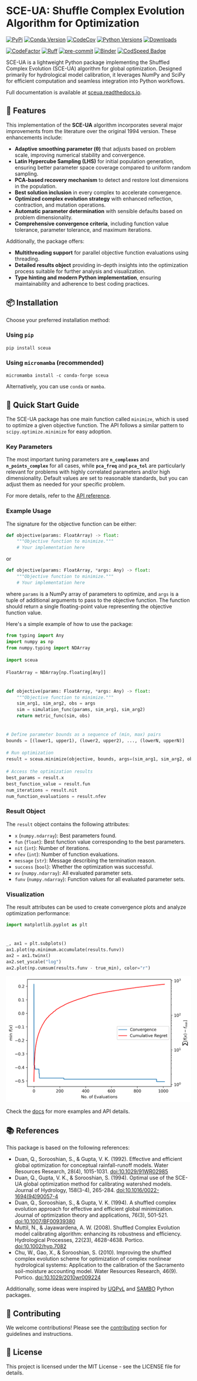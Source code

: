# SCE-UA: Shuffle Complex Evolution Algorithm for Optimization

[![PyPi](https://img.shields.io/pypi/v/sceua.svg)](https://pypi.python.org/pypi/sceua)
[![Conda Version](https://img.shields.io/conda/vn/conda-forge/sceua.svg)](https://anaconda.org/conda-forge/sceua)
[![CodeCov](https://codecov.io/gh/cheginit/sceua/branch/main/graph/badge.svg)](https://codecov.io/gh/cheginit/sceua)
[![Python Versions](https://img.shields.io/pypi/pyversions/sceua.svg)](https://pypi.python.org/pypi/sceua)
[![Downloads](https://static.pepy.tech/badge/sceua)](https://pepy.tech/project/sceua)

[![CodeFactor](https://www.codefactor.io/repository/github/cheginit/sceua/badge)](https://www.codefactor.io/repository/github/cheginit/sceua)
[![Ruff](https://img.shields.io/endpoint?url=https://raw.githubusercontent.com/astral-sh/ruff/main/assets/badge/v2.json)](https://github.com/astral-sh/ruff)
[![pre-commit](https://img.shields.io/badge/pre--commit-enabled-brightgreen?logo=pre-commit&logoColor=white)](https://github.com/pre-commit/pre-commit)
[![Binder](https://mybinder.org/badge_logo.svg)](https://mybinder.org/v2/gh/cheginit/sceua/HEAD?labpath=docs%2Fexamples)
[![CodSpeed Badge](https://img.shields.io/endpoint?url=https://codspeed.io/badge.json)](https://codspeed.io/cheginit/sceua)

SCE-UA is a lightweight Python package implementing the Shuffled Complex Evolution
(SCE-UA) algorithm for global optimization. Designed primarily for hydrological model
calibration, it leverages NumPy and SciPy for efficient computation and seamless
integration into Python workflows.

Full documentation is available at [sceua.readthedocs.io](https://sceua.readthedocs.io).

## 🌟 Features

This implementation of the **SCE-UA** algorithm incorporates several major improvements
from the literature over the original 1994 version. These enhancements include:

- **Adaptive smoothing parameter (θ)** that adjusts based on problem scale, improving
    numerical stability and convergence.
- **Latin Hypercube Sampling (LHS)** for initial population generation, ensuring better
    parameter space coverage compared to uniform random sampling.
- **PCA-based recovery mechanism** to detect and restore lost dimensions in the
    population.
- **Best solution inclusion** in every complex to accelerate convergence.
- **Optimized complex evolution strategy** with enhanced reflection, contraction, and
    mutation operations.
- **Automatic parameter determination** with sensible defaults based on problem
    dimensionality.
- **Comprehensive convergence criteria**, including function value tolerance, parameter
    tolerance, and maximum iterations.

Additionally, the package offers:

- **Multithreading support** for parallel objective function evaluations using
    threading.
- **Detailed results object** providing in-depth insights into the optimization process
    suitable for further analysis and visualization.
- **Type hinting and modern Python implementation**, ensuring maintainability and
    adherence to best coding practices.

## 📦 Installation

Choose your preferred installation method:

### Using `pip`

```console
pip install sceua
```

### Using `micromamba` (recommended)

```console
micromamba install -c conda-forge sceua
```

Alternatively, you can use `conda` or `mamba`.

## 🚀 Quick Start Guide

The SCE-UA package has one main function called `minimize`, which is used to optimize a
given objective function. The API follows a similar pattern to `scipy.optimize.minimize`
for easy adoption.

### Key Parameters

The most important tuning parameters are **`n_complexes`** and **`n_points_complex`**
for all cases, while **`pca_freq`** and **`pca_tol`** are particularly relevant for
problems with highly correlated parameters and/or high dimensionality. Default values
are set to reasonable standards, but you can adjust them as needed for your specific
problem.

For more details, refer to the
[API reference](https://sceua.readthedocs.io/en/latest/reference/).

### Example Usage

The signature for the objective function can be either:

```python
def objective(params: FloatArray) -> float:
    """Objective function to minimize."""
    # Your implementation here
```

or

```python
def objective(params: FloatArray, *args: Any) -> float:
    """Objective function to minimize."""
    # Your implementation here
```

where `params` is a NumPy array of parameters to optimize, and `args` is a tuple of
additional arguments to pass to the objective function. The function should return a
single floating-point value representing the objective function value.

Here's a simple example of how to use the package:

```python
from typing import Any
import numpy as np
from numpy.typing import NDArray

import sceua

FloatArray = NDArray[np.floating[Any]]


def objective(params: FloatArray, *args: Any) -> float:
    """Objective function to minimize."""
    sim_arg1, sim_arg2, obs = args
    sim = simulation_func(params, sim_arg1, sim_arg2)
    return metric_func(sim, obs)


# Define parameter bounds as a sequence of (min, max) pairs
bounds = [(lower1, upper1), (lower2, upper2), ..., (lowerN, upperN)]

# Run optimization
result = sceua.minimize(objective, bounds, args=(sim_arg1, sim_arg2, obs), seed=42, max_workers=8)

# Access the optimization results
best_params = result.x
best_function_value = result.fun
num_iterations = result.nit
num_function_evaluations = result.nfev
```

### Result Object

The `result` object contains the following attributes:

- `x` (`numpy.ndarray`): Best parameters found.
- `fun` (`float`): Best function value corresponding to the best parameters.
- `nit` (`int`): Number of iterations.
- `nfev` (`int`): Number of function evaluations.
- `message` (`str`): Message describing the termination reason.
- `success` (`bool`): Whether the optimization was successful.
- `xv` (`numpy.ndarray`): All evaluated parameter sets.
- `funv` (`numpy.ndarray`): Function values for all evaluated parameter sets.

### Visualization

The result attributes can be used to create convergence plots and analyze optimization
performance:

```python
import matplotlib.pyplot as plt


_, ax1 = plt.subplots()
ax1.plot(np.minimum.accumulate(results.funv))
ax2 = ax1.twinx()
ax2.set_yscale("log")
ax2.plot(np.cumsum(results.funv - true_min), color="r")
```

![Convergence](https://raw.githubusercontent.com/cheginit/sceua/main/docs/examples/images/convergence.png)

Check the [docs](https://sceua.readthedocs.io) for more examples and API details.

## 📚 References

This package is based on the following references:

- Duan, Q., Sorooshian, S., & Gupta, V. K. (1992). Effective and efficient global
    optimization for conceptual rainfall-runoff models. Water Resources Research, 28(4),
    1015-1031. [doi:10.1029/91WR02985](https://doi.org/10.1029/91WR02985)
- Duan, Q., Gupta, V. K., & Sorooshian, S. (1994). Optimal use of the SCE-UA global
    optimization method for calibrating watershed models. Journal of Hydrology,
    158(3-4), 265-284.
    [doi:10.1016/0022-1694(94)90057-4](<https://doi.org/10.1016/0022-1694(94)90057-4>)
- Duan, Q., Sorooshian, S., & Gupta, V. K. (1994). A shuffled complex evolution approach
    for effective and efficient global minimization. Journal of optimization theory and
    applications, 76(3), 501-521.
    [doi:10.1007/BF00939380](https://doi.org/10.1007/BF00939380)
- Muttil, N., & Jayawardena, A. W. (2008). Shuffled Complex Evolution model calibrating
    algorithm: enhancing its robustness and efficiency. Hydrological Processes, 22(23),
    4628-4638. Portico. [doi:10.1002/hyp.7082](https://doi.org/10.1002/hyp.7082)
- Chu, W., Gao, X., & Sorooshian, S. (2010). Improving the shuffled complex evolution
    scheme for optimization of complex nonlinear hydrological systems: Application to
    the calibration of the Sacramento soil-moisture accounting model. Water Resources
    Research, 46(9). Portico.
    [doi:10.1029/2010wr009224](https://doi.org/10.1029/2010wr009224)

Additionally, some ideas were inspired by [UQPyL](https://github.com/smasky/UQPyL) and
[SAMBO](https://github.com/sambo-optimization/sambo) Python packages.

## 🤝 Contributing

We welcome contributions! Please see the
[contributing](https://sceua.readthedocs.io/en/latest/CONTRIBUTING/) section for
guidelines and instructions.

## 📄 License

This project is licensed under the MIT License - see the LICENSE file for details.

